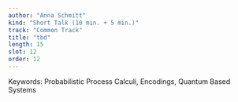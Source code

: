 ```yaml
---
author: "Anna Schmitt"
kind: "Short Talk (10 min. + 5 min.)"
track: "Common Track"
title: "tbd"
length: 15
slot: 12
order: 12
---
```


Keywords: Probabilistic Process Calculi, Encodings, Quantum Based Systems
